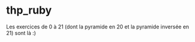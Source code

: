 # thp_ruby

Les exercices de 0 à 21 (dont la pyramide en 20 et la pyramide inversée en 21) sont là :)